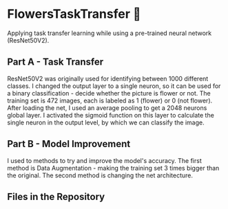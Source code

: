 # FlowersTaskTransfer 🌷
Applying task transfer learning while using a pre-trained neural network (ResNet50V2).

## Part A - Task Transfer
ResNet50V2 was originally used for identifying between 1000 different classes. I changed the output layer to a single neuron, so it can be used for a binary classification - decide whether the picture is flower or not.
The training set is 472 images, each is labeled as 1 (flower) or 0 (not flower).
After loading the net, I used an average pooling to get a 2048 neurons global layer. I activated the sigmoid function on this layer to calculate the single neuron in the output level, by which we can classify the image.

## Part B - Model Improvement
I used to methods to try and improve the model's accuracy.
The first method is Data Augmentation - making the training set 3 times bigger than the original.
The second method is changing the net architecture.

## Files in the Repository
